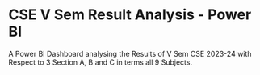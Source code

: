 # CSE V Sem Result Analysis - Power BI

A Power BI Dashboard analysing the Results of V Sem CSE 2023-24 with Respect to 3 Section A, B and C in terms all 9 Subjects.
